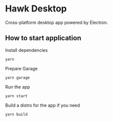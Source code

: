 # Hawk Desktop

Cross-platform desktop app powered by Electron.

## How to start application

Install dependencies

```
yarn
```

Prepare Garage

```
yarn garage
```

Run the app

```
yarn start
```

Build a distro for the app if you need

```
yarn build
```

